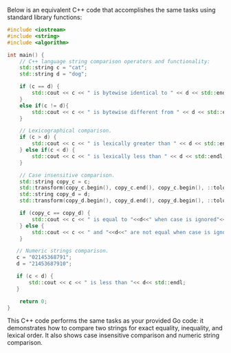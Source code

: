 Below is an equivalent C++ code that accomplishes the same tasks using standard library functions:

```C++
#include <iostream>
#include <string>
#include <algorithm>

int main() {
    // C++ language string comparison operators and functionality:
    std::string c = "cat";
    std::string d = "dog";

    if (c == d) {
        std::cout << c << " is bytewise identical to " << d << std::endl;
    }
    else if(c != d){
        std::cout << c << " is bytewise different from " << d << std::endl;
    }

    // Lexicographical comparison.
    if (c > d) {
        std::cout << c << " is lexically greater than " << d << std::endl;
    } else if(c < d) {
        std::cout << c << " is lexically less than " << d << std::endl;
    } 

    // Case insensitive comparison.
    std::string copy_c = c;
    std::transform(copy_c.begin(), copy_c.end(), copy_c.begin(), ::tolower);
    std::string copy_d = d;
    std::transform(copy_d.begin(), copy_d.end(), copy_d.begin(), ::tolower);

    if (copy_c == copy_d) {
        std::cout << c << " is equal to "<<d<<" when case is ignored"<< std::endl;
    } else {
        std::cout << c << " and "<<d<<" are not equal when case is ignored"<< std::endl;
    } 

   // Numeric strings comparison.
   c = "02145368791";
   d = "21453687910";

   if (c < d) {
       std::cout << c << " is less than "<< d<< std::endl;
   } 

    return 0;
}
```

This C++ code performs the same tasks as your provided Go code: it demonstrates how to compare two strings for exact equality, inequality, and lexical order. It also shows case insensitive comparison and numeric string comparison.
